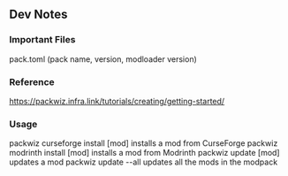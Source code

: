 ## Dev Notes
### Important Files
pack.toml (pack name, version, modloader version)

### Reference
https://packwiz.infra.link/tutorials/creating/getting-started/

### Usage
packwiz curseforge install [mod] installs a mod from CurseForge
packwiz modrinth install [mod] installs a mod from Modrinth
packwiz update [mod] updates a mod
packwiz update --all updates all the mods in the modpack
